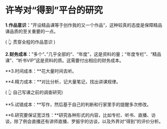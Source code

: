 # 许岑对“得到”平台的研究

**1.作品意识：**”开设精品课等于创作我的又一个作品“，这种较真的态度是保障精品课品质的至关重要的一点。

( 👆 贯穿全程的作品意识 )

**2.财务成本：**”多个“、”几乎全部的“、“年度”，这是资料的量；“年度专栏”、“精品课”、“听书VIP”这是资料的质。这需要付出相应的财务成本。

**3.时间成本：**花大量时间去听。

**4.精力成本：**对比分析，记大量笔记，找出讲课规律。

( 👆 自己写课之前的调查研究)

**5.试错成本：**写作，然后基于自己的判断和行家里手的提醒多次修改。

**6.研究要保证宽泛性：**研究各种形式的内容，比如专栏、听书、直播、访谈，除了例会直播还有讲师直播、罗振宇的访谈，以及外界对“得到”的评价分析。